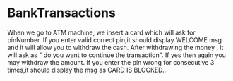 # BankTransactions
When we go to ATM machine, we insert a card which will ask for pinNumber. If you enter valid correct pin,it should display WELCOME msg and it will allow you to withdraw the cash. After withdrawing the money , it will ask as " do you want to continue the transaction". If yes then again you may withdraw the amount. If you enter the pin wrong for consecutive 3 times,it should display the msg as CARD IS BLOCKED..

